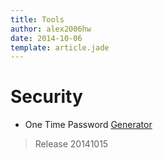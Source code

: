 ```yaml
---
title: Tools
author: alex2006hw
date: 2014-10-06
template: article.jade
---
```


# Security
  - One Time Password [Generator](otp-201410152031.html)
> Release 20141015


